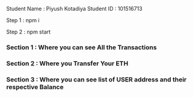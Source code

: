 Student Name : Piyush Kotadiya 
Student ID : 101516713


<!-- Detailed instructions  -->

<!-- For setUp -->
Step 1 : npm i

<!-- For Run -->
Step 2 : npm start


<!-- There are Three Main section -->
### Section 1 : Where you can see All the Transactions

### Section 2 : Where you Transfer Your ETH

### Section 3 : Where you can see list of USER address and their respective Balance


